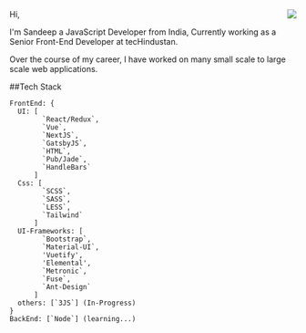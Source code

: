 <img align='right' src="https://github-readme-stats.vercel.app/api?username=sandeepsomi&show_icons=true_color=fff&icon_color=79ff97&text_color=9f9f9f&bg_color=151515">
Hi,

I'm Sandeep a JavaScript Developer from India, Currently working as a Senior Front-End Developer at tecHindustan.

Over the course of my career, I have worked on many small scale to large scale web applications.












##Tech Stack

```
FrontEnd: {
  UI: [
        `React/Redux`,
        `Vue`,
        `NextJS`,
        `GatsbyJS`,
        `HTML`,
        `Pub/Jade`,
        `HandleBars`
      ]
  Css: [
        `SCSS`,
        `SASS`,
        `LESS`,
        `Tailwind`
      ]
  UI-Frameworks: [
        `Bootstrap`,
        `Material-UI`,
        'Vuetify',
        'Elemental',
        `Metronic`,
        `Fuse`,
        `Ant-Design`
      ]
  others: [`3JS`] (In-Progress)
}
BackEnd: [`Node`] (learning...)

```
